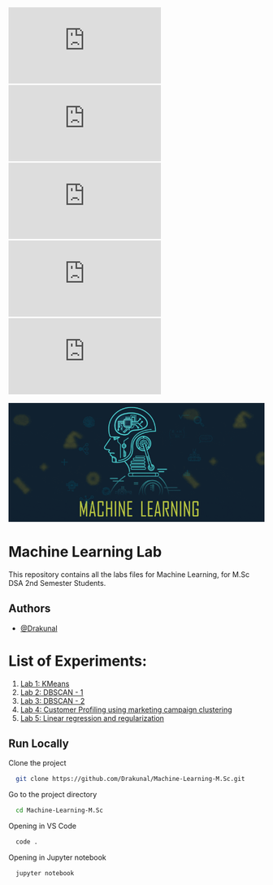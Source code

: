 
![Contributors](https://img.shields.io/github/contributors/Drakunal/Machine-Learning-M.Sc?style=for-the-badge)
![Issues](https://img.shields.io/github/issues/Drakunal/Machine-Learning-M.Sc?color=yellow&style=for-the-badge)
![Forks](https://img.shields.io/github/forks/Drakunal/Machine-Learning-M.Sc?style=for-the-badge)
![Commits](https://img.shields.io/github/last-commit/Drakunal/Machine-Learning-M.Sc?style=for-the-badge)
![Stars](https://img.shields.io/github/stars/Drakunal/Machine-Learning-M.Sc?color=pink&style=for-the-badge)
<!-- ![License](https://img.shields.io/github/license/Drakunal/Advanced-Analytics-2023?style=for-the-badge) -->
![Logo](https://github.com/Drakunal/Machine-Learning-M.Sc/blob/main/logo.gif?raw=true)  
# Machine Learning Lab

This repository contains all the labs files for Machine Learning, for M.Sc DSA 2nd Semester Students.  

## Authors

- [@Drakunal](https://github.com/Drakunal)

# List of Experiments:

1. [Lab 1: KMeans](https://github.com/Drakunal/Machine-Learning-M.Sc/tree/main/Lab%201)
2. [Lab 2: DBSCAN - 1](https://github.com/Drakunal/Machine-Learning-M.Sc/tree/main/Lab%202)
3. [Lab 3: DBSCAN - 2](https://github.com/Drakunal/Machine-Learning-M.Sc/tree/main/Lab%203)
4. [Lab 4: Customer Profiling using marketing campaign clustering ](https://github.com/Drakunal/Machine-Learning-M.Sc/tree/main/Lab%204) 
5. [Lab 5: Linear regression and regularization](https://github.com/Drakunal/Machine-Learning-M.Sc/tree/main/Lab%205)
<!-- 6. [Lab 6: Gen AI -  Gemini Text to text and Image to text Streamlit App](https://github.com/Drakunal/Machine-Learning-M.Sc/tree/main/Lab%206)
7. [Lab 7: Dimensionality Reduction](experiments/Experiment7_Dimensionality_Reduction.ipynb)
8. [Lab 8: Natural Language Processing (NLP)](experiments/Experiment8_Natural_Language_Processing.ipynb)-->

## Run Locally

Clone the project

```bash
  git clone https://github.com/Drakunal/Machine-Learning-M.Sc.git
```

Go to the project directory

```bash
  cd Machine-Learning-M.Sc
```

Opening in VS Code

```bash
  code .
```

Opening in Jupyter notebook

```bash
  jupyter notebook
```

